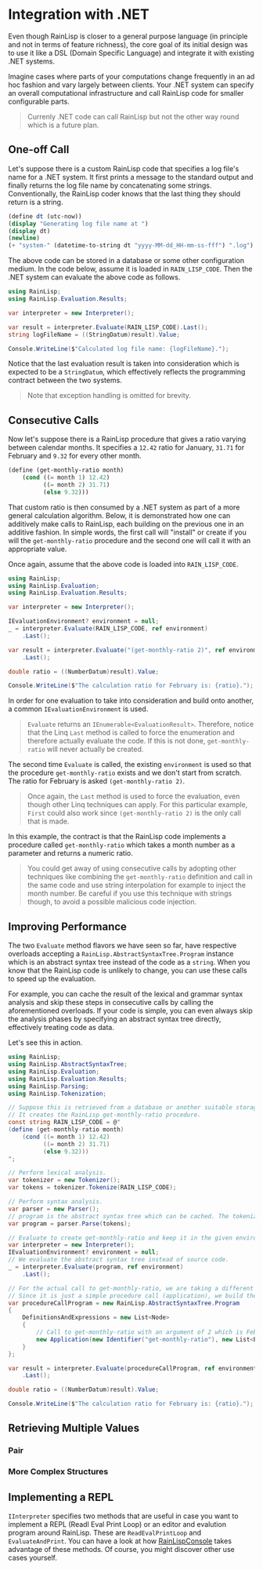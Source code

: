 ﻿# Integration with .NET

Even though RainLisp is closer to a general purpose language (in principle and not in terms of feature richness),
the core goal of its initial design was to use it like a DSL (Domain Specific Language) and integrate it with existing
.NET systems.

Imagine cases where parts of your computations change frequently in an ad hoc fashion and vary largely between clients.
Your .NET system can specify an overall computational infrastructure and call RainLisp code for smaller configurable parts.

> Currenly .NET code can call RainLisp but not the other way round which is a future plan.

## One-off Call

Let's suppose there is a custom RainLisp code that specifies a log file's name for a .NET system.
It first prints a message to the standard output and finally returns the log file name by concatenating some strings.
Conventionally, the RainLisp coder knows that the last thing they should return is a string.

```scheme
(define dt (utc-now))
(display "Generating log file name at ")
(display dt)
(newline)
(+ "system-" (datetime-to-string dt "yyyy-MM-dd_HH-mm-ss-fff") ".log")
```

The above code can be stored in a database or some other configuration medium. In the code below, assume it is loaded in `RAIN_LISP_CODE`.
Then the .NET system can evaluate the above code as follows.

```csharp
using RainLisp;
using RainLisp.Evaluation.Results;

var interpreter = new Interpreter();

var result = interpreter.Evaluate(RAIN_LISP_CODE).Last();
string logFileName = ((StringDatum)result).Value;

Console.WriteLine($"Calculated log file name: {logFileName}.");
```

Notice that the last evaluation result is taken into consideration which is expected to be a `StringDatum`, which effectively reflects
the programming contract between the two systems.

> Note that exception handling is omitted for brevity.

## Consecutive Calls

Now let's suppose there is a RainLisp procedure that gives a ratio varying between calendar months.
It specifies a `12.42` ratio for January, `31.71` for February and `9.32` for every other month.

```scheme
(define (get-monthly-ratio month)
    (cond ((= month 1) 12.42)
          ((= month 2) 31.71)
          (else 9.32)))
```

That custom ratio is then consumed by a .NET system as part of a more general calculation algorithm.
Below, it is demonstrated how one can additively make calls to RainLisp, each building on the previous one in an
additive fashion. In simple words, the first call will "install" or create if you will the `get-monthly-ratio` procedure
and the second one will call it with an appropriate value.

Once again, assume that the above code is loaded into `RAIN_LISP_CODE`.

```csharp
using RainLisp;
using RainLisp.Evaluation;
using RainLisp.Evaluation.Results;

var interpreter = new Interpreter();

IEvaluationEnvironment? environment = null;
_ = interpreter.Evaluate(RAIN_LISP_CODE, ref environment)
    .Last();

var result = interpreter.Evaluate("(get-monthly-ratio 2)", ref environment)
    .Last();

double ratio = ((NumberDatum)result).Value;

Console.WriteLine($"The calculation ratio for February is: {ratio}.");
```

In order for one evaluation to take into consideration and
build onto another, a common `IEvaluationEnvironment` is used.

> `Evaluate` returns an `IEnumerable<EvaluationResult>`. Therefore, notice that the Linq `Last` method is called to force the enumeration
and therefore actually evaluate the code. If this is not done, `get-monthly-ratio` will never actually be created.

The second time `Evaluate` is called, the existing `environment` is used so that the procedure `get-monthly-ratio` exists and we don't
start from scratch. The ratio for February is asked `(get-monthly-ratio 2)`. 

> Once again, the `Last` method is used to force the evaluation, even though other Linq techniques can apply. For this particular example,
`First` could also work since `(get-monthly-ratio 2)` is the only call that is made.

In this example, the contract is that the RainLisp code implements a procedure called `get-monthly-ratio` which takes a month number
as a parameter and returns a numeric ratio.

> You could get away of using consecutive calls by adopting other techniques like combining the `get-monthly-ratio` definition and call in the
same code and use string interpolation for example to inject the month number. Be careful if you use this technique with strings though, to avoid
a possible malicious code injection.

## Improving Performance

The two `Evaluate` method flavors we have seen so far, have respective overloads accepting a `RainLisp.AbstractSyntaxTree.Program` instance
which is an abstract syntax tree instead of the code as a `string`. When you know that the RainLisp code is unlikely to change, you can
use these calls to speed up the evaluation.

For example, you can cache the result of the lexical and grammar syntax analysis and skip these steps in consecutive calls by calling the
aforementioned overloads. If your code is simple, you can even always skip the analysis phases by specifying an abstract syntax tree directly,
effectively treating code as data.

Let's see this in action.

```csharp
using RainLisp;
using RainLisp.AbstractSyntaxTree;
using RainLisp.Evaluation;
using RainLisp.Evaluation.Results;
using RainLisp.Parsing;
using RainLisp.Tokenization;

// Suppose this is retrieved from a database or another suitable storage.
// It creates the RainLisp get-monthly-ratio procedure.
const string RAIN_LISP_CODE = @"
(define (get-monthly-ratio month)
    (cond ((= month 1) 12.42)
          ((= month 2) 31.71)
          (else 9.32)))
";

// Perform lexical analysis.
var tokenizer = new Tokenizer();
var tokens = tokenizer.Tokenize(RAIN_LISP_CODE);

// Perform syntax analysis.
var parser = new Parser();
// program is the abstract syntax tree which can be cached. The tokenization and parsing don't need to be repeated again to create the get-monthly-ratio procedure.
var program = parser.Parse(tokens);

// Evaluate to create get-monthly-ratio and keep it in the given environment.
var interpreter = new Interpreter();
IEvaluationEnvironment? environment = null;
// We evaluate the abstract syntax tree instead of source code.
_ = interpreter.Evaluate(program, ref environment)
    .Last();

// For the actual call to get-monthly-ratio, we are taking a different approach.
// Since it is just a simple procedure call (application), we build the abstract syntax tree ourselves, effectively treating code as data.
var procedureCallProgram = new RainLisp.AbstractSyntaxTree.Program
{
    DefinitionsAndExpressions = new List<Node>
    {
        // Call to get-monthly-ratio with an argument of 2 which is February.
        new Application(new Identifier("get-monthly-ratio"), new List<Expression> { new NumberLiteral(2) })
    }
};

var result = interpreter.Evaluate(procedureCallProgram, ref environment)
    .Last();

double ratio = ((NumberDatum)result).Value;

Console.WriteLine($"The calculation ratio for February is: {ratio}.");
```

## Retrieving Multiple Values

### Pair

### More Complex Structures


## Implementing a REPL

`IInterpreter` specifies two methods that are useful in case you want to implement a REPL (Readl Eval Print Loop) or an editor and evalution
program around RainLisp. These are `ReadEvalPrintLoop` and `EvaluateAndPrint`. You can have a look at how [RainLispConsole](https://github.com/chr1st0scli/RainLispConsole)
takes advantage of these methods. Of course, you might discover other use cases yourself.